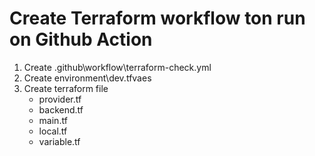 # Create Terraform workflow ton run on Github Action

1. Create .github\workflow\terraform-check.yml
2. Create environment\dev.tfvaes
3. Create terraform file
     * provider.tf
     * backend.tf
     * main.tf
     * local.tf
     * variable.tf


